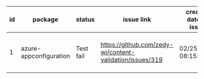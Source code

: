 
| id | package | status | issue link | created date of issue | update date of issue | run date of pipeline | pipeline run link |
|----|---------|--------|------------|-----------------------|----------------------| ---------------------| ----------------- |
| 1 | azure-appconfiguration | Test fail | https://github.com/zedy-wj/content-validation/issues/319 | 02/25/2025 08:15:03 | 02/25/2025 09:18:43 | 2/26/2025 3:28:04 AM | https://dev.azure.com/v-wenjyu/content-validation-automation/_build/results?buildId=9 |